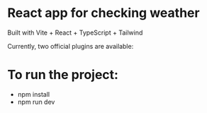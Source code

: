 
# React app for checking weather

Built with Vite + React + TypeScript + Tailwind

Currently, two official plugins are available:

# To run the project:
- npm install
- npm run dev
